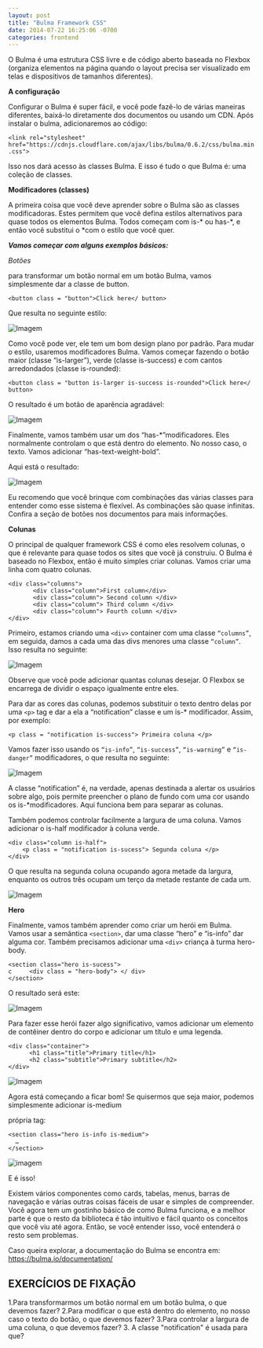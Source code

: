 ```yaml
---
layout: post
title: "Bulma Framework CSS"
date: 2014-07-22 16:25:06 -0700
categories: frontend
---
```



O Bulma é uma estrutura CSS livre e de código aberto baseada no Flexbox (organiza elementos na página quando o layout precisa ser visualizado em telas e dispositivos de tamanhos diferentes).

**A configuração**

Configurar o Bulma é super fácil, e você pode fazê-lo de várias maneiras diferentes, baixá-lo diretamente dos documentos ou usando um CDN. Após instalar o bulma, adicionaremos ao código:

`<link rel="stylesheet" href="https://cdnjs.cloudflare.com/ajax/libs/bulma/0.6.2/css/bulma.min.css">`

Isso nos dará acesso às classes Bulma. E isso é tudo o que Bulma é: uma coleção de classes.
 
**Modificadores (classes)**
 
A primeira coisa que você deve aprender sobre o Bulma são as classes modificadoras. Estes permitem que você defina estilos alternativos para quase todos os elementos Bulma. Todos começam com  is-* ou has-*, e então você substitui o *com o estilo que você quer.

***Vamos começar com alguns exemplos básicos:***

*Botões*

para transformar um botão normal em um botão Bulma, vamos simplesmente dar a classe de button.

`<button class = "button">Click here</ button>`

Que resulta no seguinte estilo:

![Imagem](https://lh3.googleusercontent.com/0mnoZXFWvMCnMWuIAjFngg1Ve8U29jp-nNls4ltLAOq2ENkCxzO-6F_QPTkfQyn25WxBqXOoHG9YTo2-Xl-ZujmjpzqqPZDW7eDSFtmOp66u2mle4cnhNtJWc0c7Cv-8taBnDOK0) 

Como você pode ver, ele tem um bom design plano por padrão. Para mudar o estilo, usaremos modificadores Bulma. Vamos começar fazendo o botão maior (classe “is-larger”), verde (classe is-success) e com cantos arredondados (classe is-rounded):


`<button class = "button is-larger is-success is-rounded">Click here</ button>`

O resultado é um botão de aparência agradável:

![Imagem](https://lh3.googleusercontent.com/a-Eoc-BF3ZJ39_WMx6AcUkYrayBRFiYgQ4K5AI78Nrw01y1bHEKxhKS6DGq23v_MMK86R6AxPHEgQfJd7MA3WI4_pC9XYb5LyI1BVIpySoJoHLnbpBvLDLOvfRqW2wgtm21z5ml6)

Finalmente, vamos também usar um dos “has-*”modificadores. Eles normalmente controlam o que está dentro do elemento. No nosso caso, o texto. Vamos adicionar “has-text-weight-bold”.

Aqui está o resultado:

![Imagem](https://lh6.googleusercontent.com/XJpUqGPpDEJbsdmlPcwXniWrSWc61CYNt1n1ICO712TGdXzuhgS23tvbcsL-jnn_OMQ-75IjLcLC0HvObBdPRgaXwzKEf7pPNdnyClY)

Eu recomendo que você brinque com combinações das várias classes para entender como esse sistema é flexível. As combinações são quase infinitas. Confira a seção de botões nos documentos para mais informações.

**Colunas**

O principal de qualquer framework CSS é como eles resolvem colunas, o que é relevante para quase todos os sites que você já construiu. O Bulma é baseado no Flexbox, então é muito simples criar colunas. Vamos criar uma linha com quatro colunas.

```
<div class="columns">
       <div class="column">First column</div>
       <div class="column"> Second column </div>
       <div class="column"> Third column </div>
       <div class="column"> Fourth column </div>
</div>
```

Primeiro, estamos criando uma `<div>` container com uma classe `“columns”`, em seguida, damos a cada uma das divs menores uma classe `“column”`. Isso resulta no seguinte:

![Imagem](https://lh6.googleusercontent.com/rqb02yQfdRHWxBz0mFmZB11-NoSoKC9iR-XUQkZhMWM7H6AE3qSpZXX10XP0TT5QSuHUFEv4N_JrDX8x0-LxVANFVSnc21uX15dfE3I)

Observe que você pode adicionar quantas colunas desejar. O Flexbox se encarrega de dividir o espaço igualmente entre eles.

Para dar as cores das colunas, podemos substituir o texto dentro delas por uma `<p>` tag e dar a ela a “notification” classe e um is-* modificador. Assim, por exemplo:

`<p class = "notification is-success"> Primeira coluna </p>`


Vamos fazer isso usando os `“is-info”`,  `“is-success”`, `“is-warning”` e `“is-danger”` modificadores, o que resulta no seguinte:

![Imagem](https://lh3.googleusercontent.com/DZt8Vqfr0k2Bbg8uIXPF2xO9nT4U7KodNgHADAk1lxoP7fvoN2DJaE59Yzn6q7Ns3D-QSPhe2cz_SPEzGNGzSBIGkxOkL3YKuQD08SQ)

A classe “notification” é, na verdade, apenas destinada a alertar os usuários sobre algo, pois permite preencher o plano de fundo com uma cor usando os is-*modificadores. Aqui funciona bem para separar as colunas.

Também podemos controlar facilmente a largura de uma coluna. Vamos adicionar o is-half modificador à coluna verde.

```
<div class="column is-half">
    <p class = "notification is-sucess"> Segunda coluna </p>
</div>
```

O que resulta na segunda coluna ocupando agora metade da largura, enquanto os outros três ocupam um terço da metade restante de cada um.

![Imagem](https://lh6.googleusercontent.com/gIhlfzPzxyFiTcZQHIYNTDKs7rGhMxIRkEAWjUKV8HfJlksuYXR0cPNeReUW_Z8Q4pALOPD5oaIaKtookNYa2M-YYbxzA8Hbejex-Lq-8oRp-gkHwCxHsmd7LpOpueaSW4LpVerY)

**Hero**

Finalmente, vamos também aprender como criar um herói em Bulma. Vamos usar a semântica `<section>`, dar uma classe “hero” e “is-info” dar alguma cor. Também precisamos adicionar uma `<div>` criança à turma hero-body.

```
<section class="hero is-sucess">
c     <div class = "hero-body"> </ div>
</section>
```

O resultado será este:

![Imagem](https://lh3.googleusercontent.com/Uez71VPpXHo_OdTVLDQoqPeDDE4u0KtejfQQkH9oeNB1mVHHE8OkdcABOFajiKgGf2tzf-awxRZpQIjTgmSk5EZh0uTZD25WoKyfyWI)

Para fazer esse herói fazer algo significativo, vamos adicionar um elemento de contêiner dentro do corpo e adicionar um título e uma legenda.
```
<div class="container">
      <h1 class="title">Primary title</h1>
      <h2 class="subtitle">Primary subtitle</h2>
</div>
```
![Imagem](https://lh5.googleusercontent.com/sG_VPFqDOwwJZGfFhGfZQXz7rrINUj63kFncOiCWMRx_DG3Kfd1uSJnPgIPsNEQc-jf0872ctAj09Aq9qEHYmSwVmjvQnKNC92Yhts0)

Agora está começando a ficar bom! Se quisermos que seja maior, podemos simplesmente adicionar is-medium <section> própria tag:
```
<section class="hero is-info is-medium">
  …
</section>
```
![imagem](https://lh5.googleusercontent.com/2KbjS3crITnsq5_xCQWPkFCv77kEAtjGHy-9ryOKq7HRQ0E8NlHox2D3UEXVP19ZIU2U2Zq4tba0iAf80aGTLuTiedLj7XacIfLHNAJf)

 E é isso!

Existem vários componentes como cards, tabelas, menus, barras de navegação e várias outras coisas fáceis de usar e simples de compreender.
Você agora tem um gostinho básico de como Bulma funciona, e a melhor parte é que o resto da biblioteca é tão intuitivo e fácil quanto os conceitos que você viu até agora. Então, se você entender isso, você entenderá o resto sem problemas.

Caso queira explorar, a documentação do Bulma se encontra em: https://bulma.io/documentation/

# EXERCÍCIOS DE FIXAÇÃO

1.Para transformarmos um botão normal em um botão bulma, o que devemos fazer?
2.Para modificar o que está dentro do elemento, no nosso caso o texto do botão, o que devemos fazer?
3.Para controlar a largura de uma coluna, o que devemos fazer?
3. A classe "notification" é usada para que?